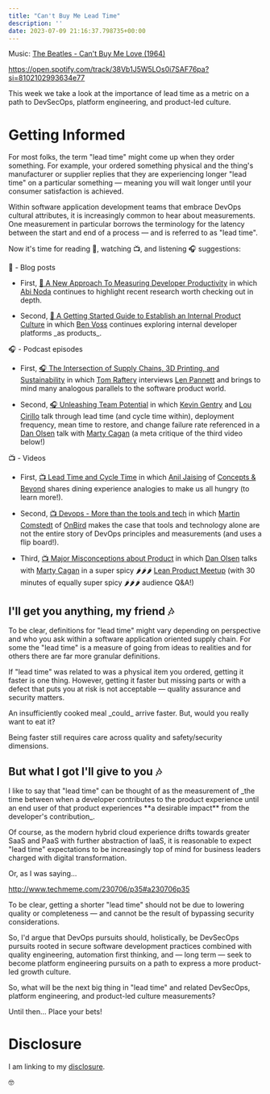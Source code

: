 ```yaml
---
title: "Can't Buy Me Lead Time"
description: ''
date: 2023-07-09 21:16:37.798735+00:00
---
```


 

Music: [The Beatles - Can't Buy Me Love (1964)](https://www.youtube.com/watch?v=TBSpmoA8V78)

https://open.spotify.com/track/38Vb1J5W5LOs0i7SAF76pa?si=8102102993634e77

This week we take a look at the importance of lead time as a metric on a path to DevSecOps, platform engineering, and product-led culture.

# Getting Informed

For most folks, the term "lead time" might come up when they order something. For example, your ordered something physical and the thing's manufacturer or supplier replies that they are experiencing longer "lead time" on a particular something — meaning you will wait longer until your consumer satisfaction is achieved.

Within software application development teams that embrace DevOps cultural attributes, it is increasingly common to hear about measurements. One measurement in particular borrows the terminology for the latency between the start and end of a process — and is referred to as "lead time".

Now it's time for reading 📖, watching 📺, and listening 🎧 suggestions:

📖 - Blog posts

- First, [📖 A New Approach To Measuring Developer Productivity](https://newsletter.abinoda.com/p/measuring-developer-productivity) in which [Abi Noda](https://www.linkedin.com/in/abinoda/) continues to highlight recent research worth checking out in depth.

- Second, [📖 A Getting Started Guide to Establish an Internal Product Culture](https://platformengineering.substack.com/p/a-getting-started-guide-to-establish) in which [Ben Voss](https://www.linkedin.com/in/bwvoss/) continues exploring internal developer platforms \_as products\_.

🎧 - Podcast episodes

- First, [🎧 The Intersection of Supply Chains, 3D Printing, and Sustainability](https://www.digitalsupplychainpodcast.com/354320/13166690-the-intersection-of-supply-chains-3d-printing-and-sustainability-a-chat-with-len-pannett) in which [Tom Raftery](https://www.linkedin.com/in/tomraftery/) interviews [Len Pannett](https://www.linkedin.com/in/lenpannett/) and brings to mind many analogous parallels to the software product world.

- Second, [🎧 Unleashing Team Potential](https://open.spotify.com/episode/7tFrQx62ZpLKnvWwcAS6QZ?si=cYyVFrhdSnSx2WDgN8FgbA) in which [Kevin Gentry](https://www.linkedin.com/in/kevingentry/) and [Lou Cirillo](https://www.linkedin.com/in/louis-cirillo/) talk through lead time (and cycle time within), deployment frequency, mean time to restore, and change failure rate referenced in a [Dan Olsen](https://www.linkedin.com/in/danolsen98/) talk with [Marty Cagan](https://www.linkedin.com/in/cagan/) (a meta critique of the third video below!)

📺 - Videos

- First, [📺 Lead Time and Cycle Time](https://www.youtube.com/watch?v=XmMgUq-4MHw) in which [Anil Jaising](https://www.linkedin.com/in/aniljaising/) of [Concepts & Beyond](https://conceptsandbeyond.com) shares dining experience analogies to make us all hungry (to learn more!).

- Second, [📺 Devops - More than the tools and tech](https://www.youtube.com/watch?v=WwOqHjPXqQ0) in which [Martin Comstedt](https://www.linkedin.com/in/martincomstedt/) of [OnBird](https://www.onbird.se/) makes the case that tools and technology alone are not the entire story of DevOps principles and measurements (and uses a flip board!).

- Third, [📺 Major Misconceptions about Product](https://www.youtube.com/watch?v=gAUaciDqimw) in which [Dan Olsen](https://www.linkedin.com/in/danolsen98/) talks with [Marty Cagan](https://www.linkedin.com/in/cagan/) in a super spicy 🌶️🌶️🌶️ [Lean Product Meetup](https://dan-olsen.com/meetup/) (with 30 minutes of equally super spicy 🌶️🌶️🌶️ audience Q&A!)

## I'll get you anything, my friend 🎶

To be clear, definitions for "lead time" might vary depending on perspective and who you ask within a software application oriented supply chain. For some the "lead time" is a measure of going from ideas to realities and for others there are far more granular definitions.

If "lead time" was related to was a physical item you ordered, getting it faster is one thing. However, getting it faster but missing parts or with a defect that puts you at risk is not acceptable — quality assurance and security matters.

An insufficiently cooked meal \_could\_ arrive faster. But, would you really want to eat it?

Being faster still requires care across quality and safety/security dimensions. 

## But what I got I'll give to you 🎶

I like to say that "lead time" can be thought of as the measurement of \_the time between when a developer contributes to the product experience until an end user of that product experiences \*\*a desirable impact\*\* from the developer's contribution\_. 

Of course, as the modern hybrid cloud experience drifts towards greater SaaS and PaaS with further abstraction of IaaS, it is reasonable to expect "lead time" expectations to be increasingly top of mind for business leaders charged with digital transformation.

Or, as I was saying...



http://www.techmeme.com/230706/p35#a230706p35

To be clear, getting a shorter "lead time" should not be due to lowering quality or completeness — and cannot be the result of bypassing security considerations. 

So, I'd argue that DevOps pursuits should, holistically, be DevSecOps pursuits rooted in secure software development practices combined with quality engineering, automation first thinking, and — long term — seek to become platform engineering pursuits on a path to express a more product-led growth culture.

So, what will be the next big thing in "lead time" and related DevSecOps, platform engineering, and product-led culture measurements?

Until then… Place your bets!

# Disclosure

I am linking to my [disclosure](https://jaycuthrell.com/disclosure/).

🤓